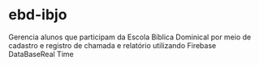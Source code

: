 # ebd-ibjo
Gerencia alunos que participam da Escola Bíblica Dominical por meio de cadastro e registro de chamada e relatório utilizando Firebase DataBaseReal Time

